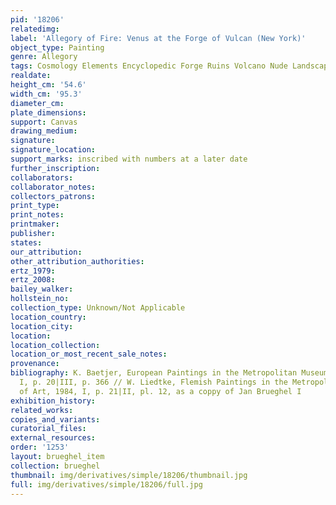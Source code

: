 ```yaml
---
pid: '18206'
relatedimg: 
label: 'Allegory of Fire: Venus at the Forge of Vulcan (New York)'
object_type: Painting
genre: Allegory
tags: Cosmology Elements Encyclopedic Forge Ruins Volcano Nude Landscape Armor
realdate: 
height_cm: '54.6'
width_cm: '95.3'
diameter_cm: 
plate_dimensions: 
support: Canvas
drawing_medium: 
signature: 
signature_location: 
support_marks: inscribed with numbers at a later date
further_inscription: 
collaborators: 
collaborator_notes: 
collectors_patrons: 
print_type: 
print_notes: 
printmaker: 
publisher: 
states: 
our_attribution: 
other_attribution_authorities: 
ertz_1979: 
ertz_2008: 
bailey_walker: 
hollstein_no: 
collection_type: Unknown/Not Applicable
location_country: 
location_city: 
location: 
location_collection: 
location_or_most_recent_sale_notes: 
provenance: 
bibliography: K. Baetjer, European Paintings in the Metropolitan Museum of Art, 1980,
  I, p. 20|III, p. 366 // W. Liedtke, Flemish Paintings in the Metropolitan Museum
  of Art, 1984, I, p. 21|II, pl. 12, as a coppy of Jan Brueghel I
exhibition_history: 
related_works: 
copies_and_variants: 
curatorial_files: 
external_resources: 
order: '1253'
layout: brueghel_item
collection: brueghel
thumbnail: img/derivatives/simple/18206/thumbnail.jpg
full: img/derivatives/simple/18206/full.jpg
---
```

